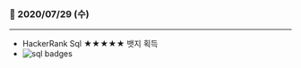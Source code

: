 ### 📖 2020/07/29 (수)

---

- HackerRank Sql ★★★★★ 뱃지 획득
- ![sql badges](https://user-images.githubusercontent.com/47530310/88804284-a5a6a080-d1e8-11ea-8bef-4b33f608bf91.png)

